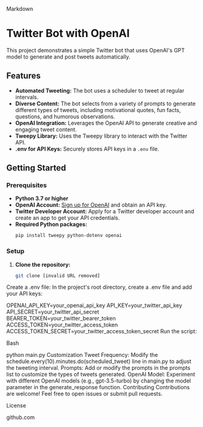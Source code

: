 Markdown

# Twitter Bot with OpenAI

This project demonstrates a simple Twitter bot that uses OpenAI's GPT model to generate and post tweets automatically.

## Features

* **Automated Tweeting:**  The bot uses a scheduler to tweet at regular intervals.
* **Diverse Content:** The bot selects from a variety of prompts to generate different types of tweets, including motivational quotes, fun facts, questions, and humorous observations.
* **OpenAI Integration:** Leverages the OpenAI API to generate creative and engaging tweet content.
* **Tweepy Library:** Uses the Tweepy library to interact with the Twitter API.
* **.env for API Keys:**  Securely stores API keys in a `.env` file.

## Getting Started

### Prerequisites

* **Python 3.7 or higher**
* **OpenAI Account:**  [Sign up for OpenAI](https://platform.openai.com/signup) and obtain an API key.
* **Twitter Developer Account:**  Apply for a Twitter developer account and create an app to get your API credentials.
* **Required Python packages:**
    ```bash
    pip install tweepy python-dotenv openai
    ```

### Setup

1. **Clone the repository:**
   ```bash
   git clone [invalid URL removed]
Create a .env file:
In the project's root directory, create a .env file and add your API keys:

OPENAI_API_KEY=your_openai_api_key
API_KEY=your_twitter_api_key
API_SECRET=your_twitter_api_secret
BEARER_TOKEN=your_twitter_bearer_token
ACCESS_TOKEN=your_twitter_access_token
ACCESS_TOKEN_SECRET=your_twitter_access_token_secret 
Run the script:

Bash

python main.py 
Customization
Tweet Frequency: Modify the schedule.every(10).minutes.do(scheduled_tweet) line in main.py to adjust the tweeting interval.
Prompts: Add or modify the prompts in the prompts list to customize the types of tweets generated.
OpenAI Model: Experiment with different OpenAI models (e.g., gpt-3.5-turbo) by changing the model parameter in the generate_response function.
Contributing
Contributions are welcome! Feel free to open issues or submit pull requests.

License

github.com
